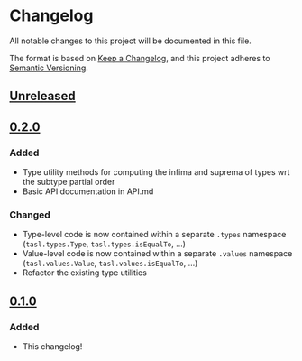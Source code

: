 # Changelog

All notable changes to this project will be documented in this file.

The format is based on [Keep a Changelog](https://keepachangelog.com/en/1.0.0/), and this project adheres to [Semantic Versioning](https://semver.org/spec/v2.0.0.html).

## [Unreleased]

## [0.2.0]

### Added

- Type utility methods for computing the infima and suprema of types wrt the subtype partial order
- Basic API documentation in API.md

### Changed

- Type-level code is now contained within a separate `.types` namespace (`tasl.types.Type`, `tasl.types.isEqualTo`, ...)
- Value-level code is now contained within a separate `.values` namespace (`tasl.values.Value`, `tasl.values.isEqualTo`, ...)
- Refactor the existing type utilities

## [0.1.0]

### Added

- This changelog!

[unreleased]: https://github.com/joeltg/big-varint/compare/v0.2.0...HEAD
[0.2.0]: https://github.com/joeltg/big-varint/compare/v0.2.0
[0.1.0]: https://github.com/joeltg/big-varint/compare/v0.1.0
